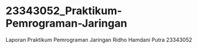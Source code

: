 # 23343052_Praktikum-Pemrograman-Jaringan
Laporan Praktikum Pemrograman Jaringan
Ridho Hamdani Putra
23343052
